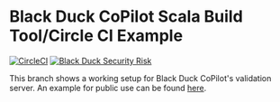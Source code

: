# Black Duck CoPilot Scala Build Tool/Circle CI Example

[![CircleCI](https://img.shields.io/circleci/project/github/BlackDuckCoPilot/example-sbt-circle/validation.svg)](https://circleci.com/gh/BlackDuckCoPilot/example-sbt-circle) [![Black Duck Security Risk](https://copilot-valid.blackducksoftware.com/github/repos/BlackDuckCoPilot/example-sbt-circle/branches/validation/badge-risk.svg)](https://copilot-valid.blackducksoftware.com/github/repos/BlackDuckCoPilot/example-sbt-circle/branches/validation)

This branch shows a working setup for Black Duck CoPilot's validation server. An example for public use can be found [here](https://github.com/BlackDuckCoPilot/example-sbt-circle/).

